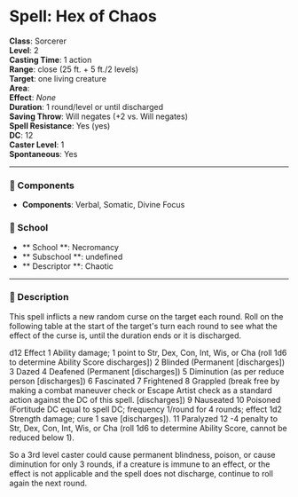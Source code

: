 
# Spell: Hex of Chaos
**Class**: Sorcerer  
**Level**: 2  
**Casting Time**: 1 action  
**Range**: close (25 ft. + 5 ft./2 levels)  
**Target**: one living creature  
**Area**:   
**Effect**: _None_  
**Duration**: 1 round/level or until discharged  
**Saving Throw**: Will negates (+2 vs. Will negates)  
**Spell Resistance**: Yes (yes)  
**DC**: 12  
**Caster Level**: 1  
**Spontaneous**: Yes

---

### 🔮 Components
- **Components**: Verbal, Somatic, Divine Focus

### 🏫 School
- ** School **: Necromancy
- ** Subschool **: undefined
- ** Descriptor **: Chaotic
---

### 📜 Description
This spell inflicts a new random curse on the target each round. Roll on the following table at the start of the target's turn each round to see what the effect of the curse is, until the duration ends or it is discharged.

d12       Effect 
1           Ability damage; 1 point to Str, Dex, Con, Int, Wis, or Cha (roll 1d6 to  determine Ability Score discharges]) 
2           Blinded (Permanent [discharges]) 
3           Dazed 
4           Deafened (Permanent [discharges]) 
5           Diminution (as per reduce person [discharges]) 
6           Fascinated 
7           Frightened 
8           Grappled (break free by making a combat maneuver check or Escape Artist check as a standard action against the DC of this spell. [discharges]) 
9           Nauseated 
10         Poisoned (Fortitude DC equal to spell DC; frequency 1/round for 4 rounds; effect 1d2 Strength damage; cure 1 save [discharges]). 
11         Paralyzed 
12         -4 penalty to Str, Dex, Con, Int, Wis, or Cha (roll 1d6 to determine Ability Score, cannot be reduced below 1).

So a 3rd level caster could cause permanent blindness, poison, or cause diminution for only 3 rounds, if a creature is immune to an effect, or the effect is not applicable and the spell does not discharge, continue to roll again the next round.
